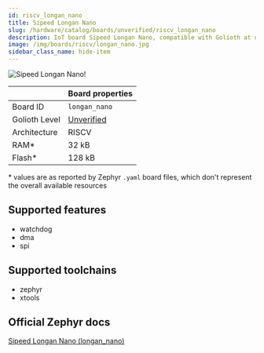 ```yaml
---
id: riscv_longan_nano
title: Sipeed Longan Nano
slug: /hardware/catalog/boards/unverified/riscv_longan_nano
description: IoT board Sipeed Longan Nano, compatible with Golioth at unverified level.
image: /img/boards/riscv/longan_nano.jpg
sidebar_class_name: hide-item
---
```


[//]: # (This is an auto-generated file, do not edit! Changes to it will be lost upon re-generation)

![Sipeed Longan Nano!](/img/boards/riscv/longan_nano.jpg "Sipeed Longan Nano")

|                | Board properties     |
| -------------  | -------------------- |
| Board ID       | `longan_nano` |
| Golioth Level  | [Unverified](/hardware#unverified-boards) |
| Architecture   | RISCV |
| RAM*           | 32 kB |
| Flash*         | 128 kB |

\* values are as reported by Zephyr `.yaml` board files, which don't represent the overall available resources



## Supported features

* watchdog
* dma
* spi

## Supported toolchains

* zephyr
* xtools

## Official Zephyr docs

[Sipeed Longan Nano (longan_nano)](https://docs.zephyrproject.org/latest/boards/riscv/longan_nano/doc/index.html)

